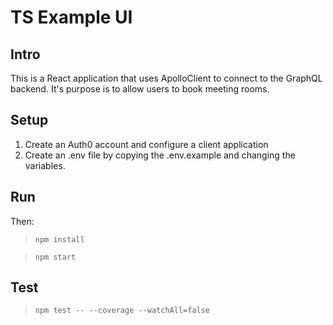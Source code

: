 # TS Example UI

## Intro

This is a React application that uses ApolloClient to connect to the GraphQL backend. It's purpose is to allow users to book meeting rooms.

## Setup

1. Create an Auth0 account and configure a client application
2. Create an .env file by copying the .env.example and changing the variables.

## Run

Then:

> `npm install`

> `npm start`

## Test

> `npm test -- --coverage --watchAll=false`
